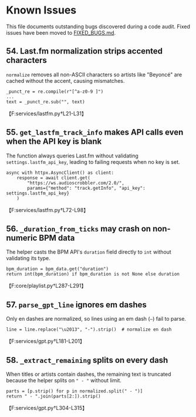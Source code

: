# Known Issues

This file documents outstanding bugs discovered during a code audit.
Fixed issues have been moved to [FIXED_BUGS.md](FIXED_BUGS.md).


## 54. Last.fm normalization strips accented characters
`normalize` removes all non-ASCII characters so artists like "Beyoncé" are cached without the accent, causing mismatches.
```
_punct_re = re.compile(r"[^a-z0-9 ]")
...
text = _punct_re.sub("", text)
```
【F:services/lastfm.py†L21-L31】

## 55. `get_lastfm_track_info` makes API calls even when the API key is blank
The function always queries Last.fm without validating `settings.lastfm_api_key`, leading to failing requests when no key is set.
```
async with httpx.AsyncClient() as client:
    response = await client.get(
        "https://ws.audioscrobbler.com/2.0/",
        params={"method": "track.getInfo", "api_key": settings.lastfm_api_key}
    )
```
【F:services/lastfm.py†L72-L98】

## 56. `_duration_from_ticks` may crash on non-numeric BPM data
The helper casts the BPM API's ``duration`` field directly to ``int`` without validating its type.
```
bpm_duration = bpm_data.get("duration")
return int(bpm_duration) if bpm_duration is not None else duration
```
【F:core/playlist.py†L287-L291】

## 57. `parse_gpt_line` ignores em dashes
Only en dashes are normalized, so lines using an em dash (`—`) fail to parse.
```
line = line.replace("\u2013", "-").strip()  # normalize en dash
```
【F:services/gpt.py†L181-L201】

## 58. `_extract_remaining` splits on every dash
When titles or artists contain dashes, the remaining text is truncated because the helper splits on ``" - "`` without limit.
```
parts = [p.strip() for p in normalized.split(" - ")]
return " - ".join(parts[2:]).strip()
```
【F:services/gpt.py†L304-L315】
